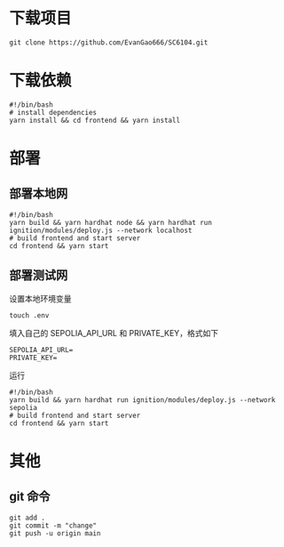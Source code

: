 # 下载项目

```shell
git clone https://github.com/EvanGao666/SC6104.git
```

# 下载依赖

```shell
#!/bin/bash
# install dependencies
yarn install && cd frontend && yarn install
```

# 部署

## 部署本地网

```shell
#!/bin/bash
yarn build && yarn hardhat node && yarn hardhat run ignition/modules/deploy.js --network localhost
# build frontend and start server
cd frontend && yarn start
```

## 部署测试网

设置本地环境变量

```shell
touch .env
```

填入自己的 SEPOLIA_API_URL 和 PRIVATE_KEY，格式如下

```
SEPOLIA_API_URL=
PRIVATE_KEY=
```

运行

```shell
#!/bin/bash
yarn build && yarn hardhat run ignition/modules/deploy.js --network sepolia
# build frontend and start server
cd frontend && yarn start
```

# 其他

## git 命令

```shell
git add .
git commit -m "change"
git push -u origin main
```
